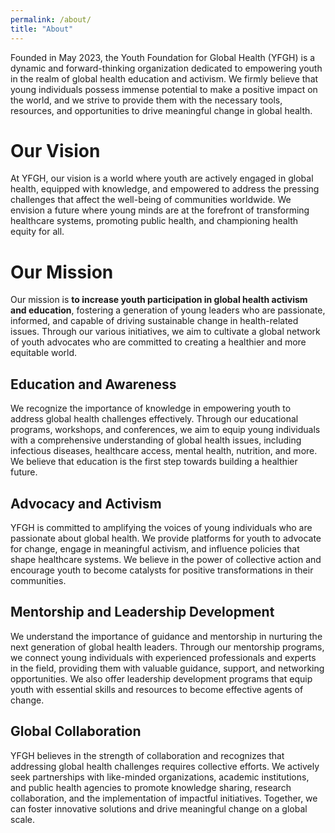 ```yaml
---
permalink: /about/
title: "About"
---
```


Founded in May 2023, the Youth Foundation for Global Health (YFGH) is a dynamic and forward-thinking organization dedicated to empowering youth in the realm of global health education and activism. We firmly believe that young individuals possess immense potential to make a positive impact on the world, and we strive to provide them with the necessary tools, resources, and opportunities to drive meaningful change in global health.

# Our Vision
At YFGH, our vision is a world where youth are actively engaged in global health, equipped with knowledge, and empowered to address the pressing challenges that affect the well-being of communities worldwide. We envision a future where young minds are at the forefront of transforming healthcare systems, promoting public health, and championing health equity for all.

# Our Mission
Our mission is **to increase youth participation in global health activism and education**, fostering a generation of young leaders who are passionate, informed, and capable of driving sustainable change in health-related issues. Through our various initiatives, we aim to cultivate a global network of youth advocates who are committed to creating a healthier and more equitable world.


## Education and Awareness
We recognize the importance of knowledge in empowering youth to address global health challenges effectively. Through our educational programs, workshops, and conferences, we aim to equip young individuals with a comprehensive understanding of global health issues, including infectious diseases, healthcare access, mental health, nutrition, and more. We believe that education is the first step towards building a healthier future.

## Advocacy and Activism
YFGH is committed to amplifying the voices of young individuals who are passionate about global health. We provide platforms for youth to advocate for change, engage in meaningful activism, and influence policies that shape healthcare systems. We believe in the power of collective action and encourage youth to become catalysts for positive transformations in their communities.

## Mentorship and Leadership Development
We understand the importance of guidance and mentorship in nurturing the next generation of global health leaders. Through our mentorship programs, we connect young individuals with experienced professionals and experts in the field, providing them with valuable guidance, support, and networking opportunities. We also offer leadership development programs that equip youth with essential skills and resources to become effective agents of change.

## Global Collaboration
YFGH believes in the strength of collaboration and recognizes that addressing global health challenges requires collective efforts. We actively seek partnerships with like-minded organizations, academic institutions, and public health agencies to promote knowledge sharing, research collaboration, and the implementation of impactful initiatives. Together, we can foster innovative solutions and drive meaningful change on a global scale.